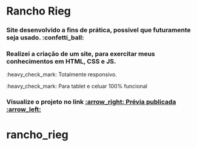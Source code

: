 <h1>Rancho Rieg</h1>
<h3>Site desenvolvido a fins de prática, possivel que futuramente seja usado. :confetti_ball:</h3>
<h3>Realizei a criação de um site, para exercitar meus conhecimentos em HTML, CSS e JS.</h3> 
<p>:heavy_check_mark: Totalmente responsivo.</p>
<p>:heavy_check_mark: Para tablet e celuar 100% funcional</p>


 <h3>Visualize o projeto no link <a href="https://riegl.github.io/rancho_rieg/" target="_blank">  :arrow_right: Prévia publicada :arrow_left:</a></h3> 

# rancho_rieg
